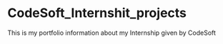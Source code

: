 # CodeSoft_Internshit_projects
This is my portfolio information about my Internship given by CodeSoft
